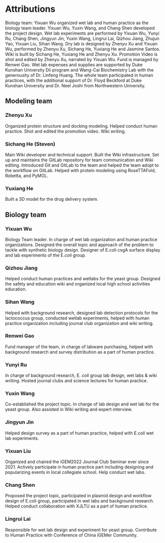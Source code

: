 # Attributions

Biology team:  Yixuan Wu organized wet lab and human practice as the biology team leader. Yixuan Wu, Yuxin Wang, and Chang Shen developed the project design. Wet lab experiments are performed by Yixuan Wu, Yunyi Ru, Chang Shen, Jingyun Jin, Yuxin Wang, Lingrui Lai, Qizhou Jiang, Zhujun Yao, Yixuan Liu, Sihan Wang. Dry lab is designed by Zhenyu Xu and Yixuan Wu, performed by Zhenyu Xu, Sichang He, Yuxiang He and Jasmine Santos. Wiki is built by Sichang He, Yuxiang He and Zhenyu Xu. Promotion Video is shot and edited by Zhenyu Xu, narrated by Yixuan Wu. Fund is managed by Renwei Gao. Wet lab expenses and supplies are supported by Duke Kunshan University Dii program and Wang-Cai Biochemistry Lab with the generousity of Dr. Linfeng Huang. The whole team participated in human practices, with the additional support of Dr. Floyd Beckford at Duke Kunshan University and Dr. Neel Joshi from Northwestern University.
## Modeling team

### Zhenyu Xu

Organized protein structure and docking modeling. 
Helped conduct human practice.
Shot and edited the promotion video. 
Wiki writing.
### Sichang He (Steven)

Main Wiki developer and technical support.
Built the Wiki infrastructure.
Set up and maintains the GitLab repository
for team communication and Wiki editing.
Introduced Git and GitLab to the team and
helped the team adopt to the workflow on GitLab.
Helped with protein modeling using RoseTTAFold, Robetta, and PyMOL.

### Yuxiang He

Built a 3D model for the drug delivery system.

## Biology team

### Yixuan Wu

Biology Team leader.
In charge of wet lab organization and human practice organizations.
Designed the overall topic and approach of the problem to tackle
with synthetic biology design. Designer of E.coli csgA surface display
and lab experiments of the E.*coli* group.

### Qizhou Jiang

Helped conduct human practices and wetlabs for the yeast group. 
Designed the safety and education wiki and organized local high school activities education.

### Sihan Wang
Helped with background research, designed lab detection protocols for the lactococcus group, 
conducted wetlab experiments, 
helped with human practice organization including journal club organization and wiki writing.

### Renwei Gao
Fund manager of the team, in charge of labware purchasing, 
helped with background research and survey distribution as a part of human practice.

### Yunyi Ru
In charge of background research, E. *coli* group lab design, wet labs & wiki writing. 
Hosted journal clubs and science lectures for human practice. 

### Yuxin Wang
Co-established the project topic. In charge of lab design and wet lab for the yeast group. 
Also assisted in Wiki writing and expert interview.

### Jingyun Jin
Helped design survey as a part of human practice, helped with E.*coli* wet lab experiments.

### Yixuan Liu
Organized and chaired the iGEM2022 Journal Club Seminar ever since 2021. 
Actively participate in human practice part including designing and popularizing events in local collegiate school. 
Help conduct wet labs.

### Chang Shen

Proposed the project topic, participated in plasmid design and workflow design of E.coli group, 
participated in wet labs and background research. 
Helped conduct collaboration with XJLTU as a part of human practice.

### Lingrui Lai

Responsible for wet lab design and experiment for yeast group. 
Contribute to Human Practice with Conference of China iGEMer Community.
